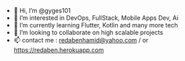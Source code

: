 - 👋 Hi, I’m @gyges101
- 👀 I’m interested in DevOps, FullStack, Mobile Apps Dev, Ai
- 🌱 I’m currently learning Flutter, Kotlin and many more tech
- 💞️ I’m looking to collaborate on high scalable projects
- 📫 contact me : redabenhamid@yahoo.com / or https://redaben.herokuapp.com

<!---
gyges101/gyges101 is a ✨ special ✨ repository because its `README.md` (this file) appears on your GitHub profile.
You can click the Preview link to take a look at your changes.
--->
